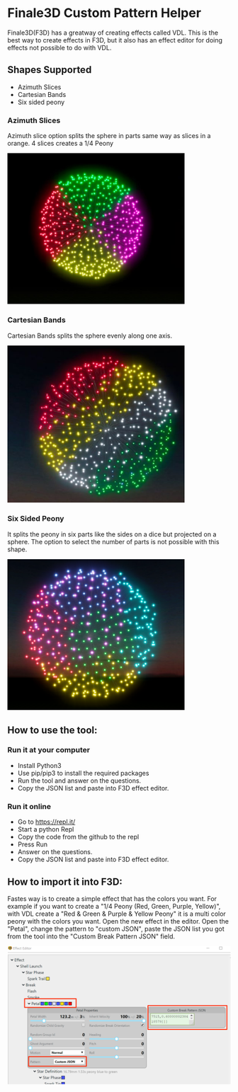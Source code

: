 # Finale3D Custom Pattern Helper

Finale3D(F3D) has a greatway of creating effects called VDL. This is the best way to create effects in F3D, but it also has an effect editor for doing effects not possible to do with VDL.

## Shapes Supported
- Azimuth Slices
- Cartesian Bands
- Six sided peony

### Azimuth Slices
Azimuth slice option splits the sphere in parts same way as slices in a orange. 4 slices creates a 1/4 Peony


<img src="./images/quarter_peony.jpg" width=400>

### Cartesian Bands
Cartesian Bands splits the sphere evenly along one axis.

<img src="./images/ghost_blue_to_4colors.jpg" width=400>

### Six Sided Peony
It splits the peony in six parts like the sides on a dice but projected on a sphere. The option to select the number of parts is not possible with this shape.

<img src="./images/six_sided.png" width=400>


## How to use the tool:

### Run it at your computer
- Install Python3
- Use pip/pip3 to install the required packages
- Run the tool and answer on the questions.
- Copy the JSON list and paste into F3D effect editor.

### Run it online
- Go to https://repl.it/
- Start a python Repl
- Copy the code from the github to the repl
- Press Run
- Answer on the questions.
- Copy the JSON list and paste into F3D effect editor.

## How to import it into F3D:
Fastes way is to create a simple effect that has the colors you want. For example if you want to create a "1/4 Peony (Red, Green, Purple, Yellow)", with VDL create a "Red & Green & Purple & Yellow Peony" it is a multi color peony with the colors you want. Open the new effect in the editor. Open the "Petal", change the pattern to "custom JSON", paste the JSON list you got from the tool into the "Custom Break Pattern JSON" field.

![Effect Editor](./images/editor_w_comments.png)